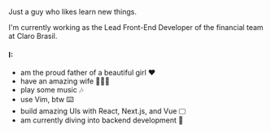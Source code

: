 Just a guy who likes learn new things.

I'm currently working as the Lead Front-End Developer of the financial team at Claro Brasil.

#### I:
  - am the proud father of a beautiful girl ❤️
  - have an amazing wife 👰🏻‍♀️
  - play some music 🎶
  - use Vim, btw ⌨️
  - build amazing UIs with React, Next.js, and Vue 🖵
  - am currently diving into backend development 🧠

